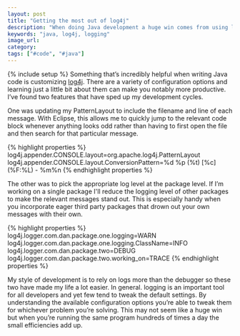 ```yaml
---
layout: post
title: "Getting the most out of log4j"
description: "When doing Java development a huge win comes from using log4j effectively. Done right it can separate the signal from the noise and make it significantly easier to navigte your code."
keywords: "java, log4j, logging"
image_url:
category:
tags: ["#code", "#java"]
---
```

{% include setup %}
Something that’s incredibly helpful when writing Java code is customizing <a href="http://logging.apache.org/log4j/1.2/apidocs/org/apache/log4j/PatternLayout.html" target="_blank">log4j</a>. There are a variety of configuration options and learning just a little bit about them can make you notably more productive. I’ve found two features that have sped up my development cycles.

One was updating my PatternLayout to include the filename and line of each message. With Eclipse, this allows me to quickly jump to the relevant code block whenever anything looks odd rather than having to first open the file and then search for that particular message.

{% highlight properties %}
log4j.appender.CONSOLE.layout=org.apache.log4j.PatternLayout
log4j.appender.CONSOLE.layout.ConversionPattern=%d %p (%t) [%c] (%F:%L) - %m%n
{% endhighlight properties %}

The other was to pick the appropriate log level at the package level. If I’m working on a single package I'll reduce the logging level of other packages to make the relevant messages stand out. This is especially handy when you incorporate eager third party packages that drown out your own messages with their own.

{% highlight properties %}
log4j.logger.com.dan.package.one.logging=WARN
log4j.logger.com.dan.package.one.logging.ClassName=INFO
log4j.logger.com.dan.package.two=DEBUG
log4j.logger.com.dan.package.two.working_on=TRACE
{% endhighlight properties %}

My style of development is to rely on logs more than the debugger so these two have made my life a lot easier. In general. logging is an important tool for all developers and yet few tend to tweak the default settings. By understanding the available configuration options you’re able to tweak them for whichever problem you’re solving. This may not seem like a huge win but when you’re running the same program hundreds of times a day the small efficiencies add up.